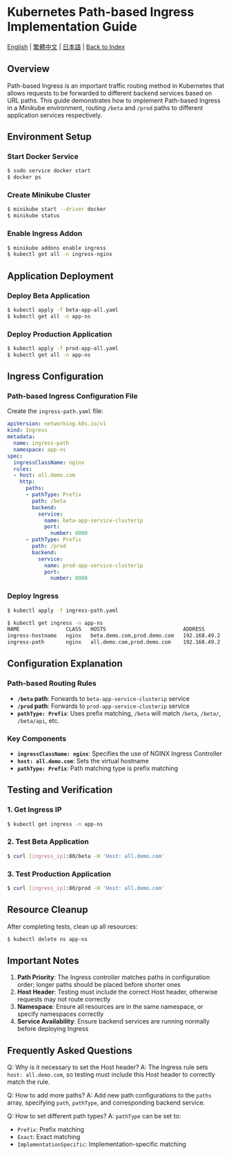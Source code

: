 # Kubernetes Path-based Ingress Implementation Guide

[English](../en/30_k8s_path_based.md) | [繁體中文](../zh-tw/30_k8s_path_based.md) | [日本語](../ja/30_k8s_path_based.md) | [Back to Index](../README.md)

## Overview

Path-based Ingress is an important traffic routing method in Kubernetes that allows requests to be forwarded to different backend services based on URL paths. This guide demonstrates how to implement Path-based Ingress in a Minikube environment, routing `/beta` and `/prod` paths to different application services respectively.

## Environment Setup

### Start Docker Service

```bash
$ sudo service docker start
$ docker ps
```

### Create Minikube Cluster

```bash
$ minikube start --driver docker
$ minikube status
```

### Enable Ingress Addon

```bash
$ minikube addons enable ingress
$ kubectl get all -n ingress-nginx
```

## Application Deployment

### Deploy Beta Application

```bash
$ kubectl apply -f beta-app-all.yaml
$ kubectl get all -n app-ns
```

### Deploy Production Application

```bash
$ kubectl apply -f prod-app-all.yaml
$ kubectl get all -n app-ns
```

## Ingress Configuration

### Path-based Ingress Configuration File

Create the `ingress-path.yaml` file:

```yaml
apiVersion: networking.k8s.io/v1
kind: Ingress
metadata:
  name: ingress-path
  namespace: app-ns
spec:
  ingressClassName: nginx
  rules:
  - host: all.demo.com
    http:
      paths:
      - pathType: Prefix
        path: /beta
        backend:
          service:
            name: beta-app-service-clusterip
            port:
              number: 8080
      - pathType: Prefix
        path: /prod
        backend:
          service:
            name: prod-app-service-clusterip
            port:
              number: 8080
```

### Deploy Ingress

```bash
$ kubectl apply -f ingress-path.yaml

$ kubectl get ingress -n app-ns
NAME               CLASS   HOSTS                         ADDRESS        PORTS   AGE
ingress-hostname   nginx   beta.demo.com,prod.demo.com   192.168.49.2   80      26m
ingress-path       nginx   all.demo.com,prod.demo.com    192.168.49.2   80      63s
```

## Configuration Explanation

### Path-based Routing Rules

- **`/beta` path**: Forwards to `beta-app-service-clusterip` service
- **`/prod` path**: Forwards to `prod-app-service-clusterip` service
- **`pathType: Prefix`**: Uses prefix matching, `/beta` will match `/beta`, `/beta/`, `/beta/api`, etc.

### Key Components

- **`ingressClassName: nginx`**: Specifies the use of NGINX Ingress Controller
- **`host: all.demo.com`**: Sets the virtual hostname
- **`pathType: Prefix`**: Path matching type is prefix matching

## Testing and Verification

### 1. Get Ingress IP

```bash
$ kubectl get ingress -n app-ns
```

### 2. Test Beta Application

```bash
$ curl [ingress_ip]:80/beta -H 'Host: all.demo.com'
```

### 3. Test Production Application

```bash
$ curl [ingress_ip]:80/prod -H 'Host: all.demo.com'
```

## Resource Cleanup

After completing tests, clean up all resources:

```bash
$ kubectl delete ns app-ns
```

## Important Notes

1. **Path Priority**: The Ingress controller matches paths in configuration order; longer paths should be placed before shorter ones
2. **Host Header**: Testing must include the correct Host header, otherwise requests may not route correctly
3. **Namespace**: Ensure all resources are in the same namespace, or specify namespaces correctly
4. **Service Availability**: Ensure backend services are running normally before deploying Ingress

## Frequently Asked Questions

Q: Why is it necessary to set the Host header?
A: The Ingress rule sets `host: all.demo.com`, so testing must include this Host header to correctly match the rule.

Q: How to add more paths?
A: Add new path configurations to the `paths` array, specifying `path`, `pathType`, and corresponding backend service.

Q: How to set different path types?
A: `pathType` can be set to:
- `Prefix`: Prefix matching
- `Exact`: Exact matching
- `ImplementationSpecific`: Implementation-specific matching